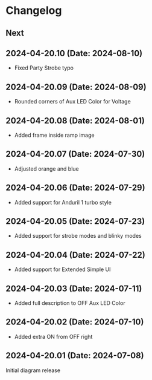 # Changelog

## Next

## 2024-04-20.10 (Date: 2024-08-10)

- Fixed Party Strobe typo

## 2024-04-20.09 (Date: 2024-08-09)

- Rounded corners of Aux LED Color for Voltage

## 2024-04-20.08 (Date: 2024-08-01)

- Added frame inside ramp image

## 2024-04-20.07 (Date: 2024-07-30)

- Adjusted orange and blue

## 2024-04-20.06 (Date: 2024-07-29)

- Added support for Anduril 1 turbo style

## 2024-04-20.05 (Date: 2024-07-23)

- Added support for strobe modes and blinky modes

## 2024-04-20.04 (Date: 2024-07-22)

- Added support for Extended Simple UI

## 2024-04-20.03 (Date: 2024-07-11)

- Added full description to OFF Aux LED Color

## 2024-04-20.02 (Date: 2024-07-10)

- Added extra ON from OFF right

## 2024-04-20.01 (Date: 2024-07-08)

Initial diagram release
